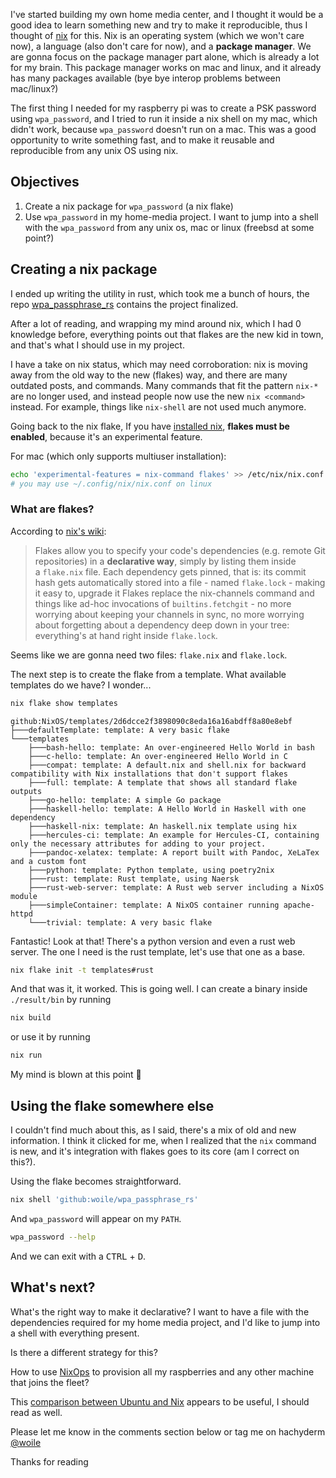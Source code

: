 <!--
.. title: Nix journey part 1: creating a flake
.. slug: nix-journey-part-1-creating-a-flake
.. date: 2022-12-30 16:04:18 UTC
.. tags: rust, nix, flake, package manager
.. category: nix
.. link:
.. description: How to create a flake and use it from another shell
.. type: text
-->


I've started building my own home media center, and I thought it would be a good idea to learn something new and try to make it reproducible, thus I thought of [nix](https://nixos.org/) for this. Nix is an operating system (which we won't care now), a language (also don't care for now), and a **package manager**.
We are gonna focus on the package manager part alone, which is already a lot for my brain. This package manager works on mac and linux, and it already has many packages available (bye bye interop problems between mac/linux?)

The first thing I needed for my raspberry pi was to create a PSK password using `wpa_password`, and I tried to run it inside a nix shell on my mac, which didn't work, because `wpa_password` doesn't run on a mac.
This was a good opportunity to write something fast, and to make it reusable and reproducible from any unix OS using nix.

## Objectives
1. Create a nix package for `wpa_password` (a nix flake)
2. Use `wpa_password` in my home-media project. I want to jump into a shell with the `wpa_password` from any unix os, mac or linux (freebsd at some point?)

## Creating a nix package

I ended up writing the utility in rust, which took me a bunch of hours, the repo [wpa_passphrase_rs](https://github.com/woile/wpa_passphrase_rs) contains the project finalized.

After a lot of reading, and wrapping my mind around nix, which I had 0 knowledge before, everything points out that flakes are the new kid in town, and that's what I should use in my project.

I have a take on nix status, which may need corroboration: nix is moving away from the old way to the new (flakes) way, and there are many outdated posts, and commands. Many commands that fit the pattern `nix-*` are no longer used, and instead people now use the new `nix <command>` instead. For example, things like `nix-shell` are not used much anymore.

Going back to the nix flake, If you have [installed nix](https://nixos.org/download.html), **flakes must be enabled**, because it's an experimental feature.

For mac (which only supports multiuser installation):

```sh
echo 'experimental-features = nix-command flakes' >> /etc/nix/nix.conf
# you may use ~/.config/nix/nix.conf on linux
```

### What are flakes?

According to [nix's wiki](https://nixos.wiki/wiki/Flakes):

> Flakes allow you to specify your code's dependencies (e.g. remote Git repositories) in a **declarative way**, simply by listing them inside a `flake.nix` file.
> Each dependency gets pinned, that is: its commit hash gets automatically stored into a file - named `flake.lock` - making it easy to, upgrade it
> Flakes replace the nix-channels command and things like ad-hoc invocations of `builtins.fetchgit` - no more worrying about keeping your channels in sync, no more worrying about forgetting about a dependency deep down in your tree: everything's at hand right inside `flake.lock`.

Seems like we are gonna need two files: `flake.nix` and `flake.lock`.

The next step is to create the flake from a template. What available templates do we have? I wonder...

```sh
nix flake show templates
```

```
github:NixOS/templates/2d6dcce2f3898090c8eda16a16abdff8a80e8ebf
├───defaultTemplate: template: A very basic flake
└───templates
    ├───bash-hello: template: An over-engineered Hello World in bash
    ├───c-hello: template: An over-engineered Hello World in C
    ├───compat: template: A default.nix and shell.nix for backward compatibility with Nix installations that don't support flakes
    ├───full: template: A template that shows all standard flake outputs
    ├───go-hello: template: A simple Go package
    ├───haskell-hello: template: A Hello World in Haskell with one dependency
    ├───haskell-nix: template: An haskell.nix template using hix
    ├───hercules-ci: template: An example for Hercules-CI, containing only the necessary attributes for adding to your project.
    ├───pandoc-xelatex: template: A report built with Pandoc, XeLaTex and a custom font
    ├───python: template: Python template, using poetry2nix
    ├───rust: template: Rust template, using Naersk
    ├───rust-web-server: template: A Rust web server including a NixOS module
    ├───simpleContainer: template: A NixOS container running apache-httpd
    └───trivial: template: A very basic flake
```

Fantastic! Look at that! There's a python version and even a rust web server. The one I need is the rust template, let's use that one as a base.

```sh
nix flake init -t templates#rust
```

And that was it, it worked. This is going well. I can create a binary inside `./result/bin` by running

```sh
nix build
```

or use it by running

```sh
nix run
```

My mind is blown at this point 🤯


## Using the flake somewhere else

I couldn't find much about this, as I said, there's a mix of old and new information.
I think it clicked for me, when I realized that the `nix` command is new, and it's integration with flakes goes to its core (am I correct on this?).

Using the flake becomes straightforward.

```sh
nix shell 'github:woile/wpa_passphrase_rs'
```

And `wpa_password` will appear on my `PATH`.

```sh
wpa_password --help
```

And we can exit with a <kbd>CTRL</kbd> + <kbd>D</kbd>.

## What's next?

What's the right way to make it declarative? I want to have a file with the dependencies required for my home media project, and I'd like to jump into a shell with everything present.

Is there a different strategy for this?

How to use [NixOps](https://github.com/NixOS/nixops) to provision all my raspberries and any other machine that joins the fleet?

This [comparison between Ubuntu and Nix](https://nixos.wiki/wiki/Ubuntu_vs._NixOS) appears to be useful, I should read as well.

Please let me know in the comments section below or tag me on hachyderm [@woile](https://hachyderm.io/@woile)

Thanks for reading
